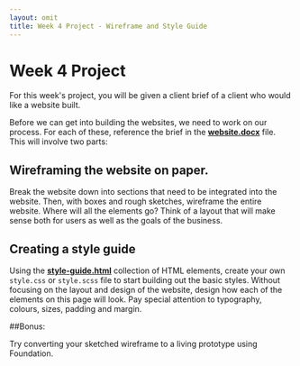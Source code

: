```yaml
---
layout: omit
title: Week 4 Project - Wireframe and Style Guide
---
```


# Week 4 Project
For this week's project, you will be given a client brief of a client who would like a website built.

Before we can get into building the websites, we need to work on our process. For each of these, reference the brief in the <a href="website.docx" class="exercise">**website.docx**</a> file. This will involve two parts:

## Wireframing the website on paper.

Break the website down into sections that need to be integrated into the website. Then, with boxes and rough sketches, wireframe the entire website. Where will all the elements go? Think of a layout that will make sense both for users as well as the goals of the business.


## Creating a style guide

Using the <a href="day2/exercises/style-guide.html" class="exercise">**style-guide.html**</a> collection of HTML elements, create your own `style.css` or `style.scss` file to start building out the basic styles. Without focusing on the layout and design of the website, design how each of the elements on this page will look. Pay special attention to typography, colours, sizes, padding and margin.

##Bonus:

Try converting your sketched wireframe to a living prototype using Foundation.